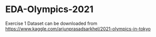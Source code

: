 # EDA-Olympics-2021
Exercise 1
Dataset can be downloaded from https://www.kaggle.com/arjunprasadsarkhel/2021-olympics-in-tokyo
